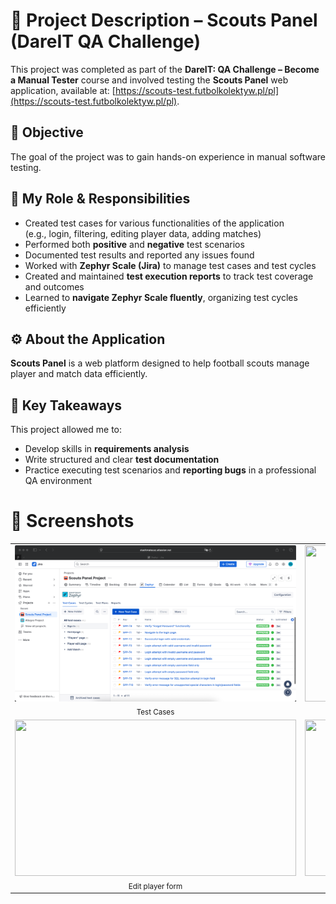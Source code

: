 # 📌 Project Description – Scouts Panel (DareIT QA Challenge)

This project was completed as part of the **DareIT: QA Challenge – Become a Manual Tester** course and involved testing the **Scouts Panel** web application, available at: [https://scouts-test.futbolkolektyw.pl/pl](https://scouts-test.futbolkolektyw.pl/pl).

## 🎯 Objective

The goal of the project was to gain hands-on experience in manual software testing.

## 🧪 My Role & Responsibilities

- Created test cases for various functionalities of the application  
  (e.g., login, filtering, editing player data, adding matches)  
- Performed both **positive** and **negative** test scenarios  
- Documented test results and reported any issues found  
- Worked with **Zephyr Scale (Jira)** to manage test cases and test cycles  
- Created and maintained **test execution reports** to track test coverage and outcomes  
- Learned to **navigate Zephyr Scale fluently**, organizing test cycles efficiently

## ⚙️ About the Application

**Scouts Panel** is a web platform designed to help football scouts manage player and match data efficiently.

## 🧠 Key Takeaways

This project allowed me to:
- Develop skills in **requirements analysis**
- Write structured and clear **test documentation**
- Practice executing test scenarios and **reporting bugs** in a professional QA environment

# 📸 Screenshots

<table>
  <tr>
    <td align="center">
      <img src="screenshots/Zephyr - Test Cases.png" width="450" height="250"/><br/>
      <sub>Test Cases</sub>
    </td>
    <td align="center">
      <img src="screenshots/screen2.png" width="450" height="250"/><br/>
      <sub>Test Cycles</sub>
    </td>
  </tr>
  <tr>
    <td align="center">
      <img src="screenshots/screen3.png" width="450" height="250"/><br/>
      <sub>Edit player form</sub>
    </td>
    <td align="center">
      <img src="screenshots/screen4.png" width="450" height="250"/><br/>
      <sub>Validation error example</sub>
    </td>
  </tr>
</table>
